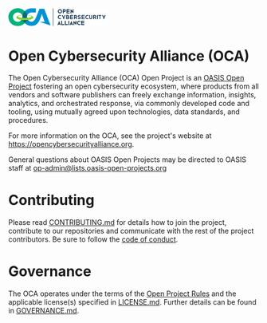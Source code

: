 <img src="/OCA-1.png" width="200">

# Open Cybersecurity Alliance (OCA)

The Open Cybersecurity Alliance (OCA) Open Project is an 
[OASIS Open Project](https://oasis-open-projects.org/) fostering an open cybersecurity 
ecosystem, where products from all vendors and software publishers can freely exchange 
information, insights, analytics, and orchestrated response, via commonly developed code 
and tooling, using mutually agreed upon technologies, data standards, and procedures.

For more information on the OCA, see the project's website at https://opencybersecurityalliance.org. 

General questions about OASIS Open Projects may be directed to OASIS staff at op-admin@lists.oasis-open-projects.org

# Contributing

Please read [CONTRIBUTING.md](CONTRIBUTING.md) for details how to join the project, contribute 
to our repositories and communicate with the rest of the project contributors. Be sure to 
follow the [code of conduct](CODE_OF_CONDUCT.md).

# Governance

The OCA operates under the terms of the [Open Project Rules](https://www.oasis-open.org/policies-guidelines/open-projects-process) 
and the applicable license(s) specified in [LICENSE.md](LICENSE.md). Further details can be 
found in [GOVERNANCE.md](GOVERNANCE.md).
